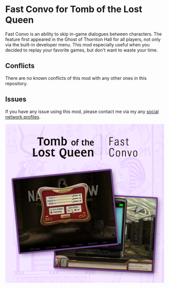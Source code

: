 # Fast Convo for Tomb of the Lost Queen

Fast Convo is an ability to skip in-game dialogues between characters. The feature first appeared in the Ghost of Thornton Hall for all players, not only via the built-in developer menu. This mod especially useful when you decided to replay your favorite games, but don't want to waste your time.

## Conflicts

There are no known conflicts of this mod with any other ones in this repository.

## Issues

If you have any issue using this mod, please contact me via my any [social network profiles](https://linktr.ee/loinik).

![Mod cover](https://github.com/loinik/nd-mods/blob/ad4638558a6ec005ba4d70408dbbc980870eeb00/26%20TMB/Fast%20Convo/TMB%20Fast%20Convo.png)